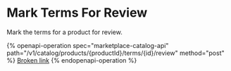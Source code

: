 # Mark Terms For Review

Mark the terms for a product for review.

{% openapi-operation spec="marketplace-catalog-api" path="/v1/catalog/products/{productId}/terms/{id}/review" method="post" %}
[Broken link](broken-reference)
{% endopenapi-operation %}
